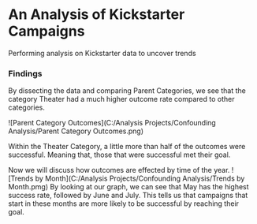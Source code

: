 # An Analysis of Kickstarter Campaigns
Performing analysis on Kickstarter data to uncover trends
### Findings
By dissecting the data and comparing Parent Categories, we see that the category Theater had a much higher outcome rate compared to other categories.

![Parent Category Outcomes](C:/Analysis Projects/Confounding Analysis/Parent Category Outcomes.png)

Within the Theater Category, a little more than half of the outcomes were successful. Meaning that, those that were successful met their goal.

Now we will discuss how outcomes are effected by time of the year.
![Trends by Month](C:/Analysis Projects/Confounding Analysis/Trends by Month.pmg)
By looking at our graph, we can see that May has the highest success rate, followed by June and July. This tells us that campaigns that start in these months are more likely to be successful by reaching their goal.
